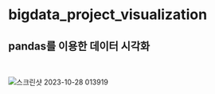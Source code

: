 # bigdata_project_visualization
<h2>pandas를 이용한 데이터 시각화</h2>
<br>

![스크린샷 2023-10-28 013919](https://github.com/HANYONUJUN/bigdata_project_visualization/assets/104452243/c60db8df-5cfa-4a63-a6bb-7df44de11697)

